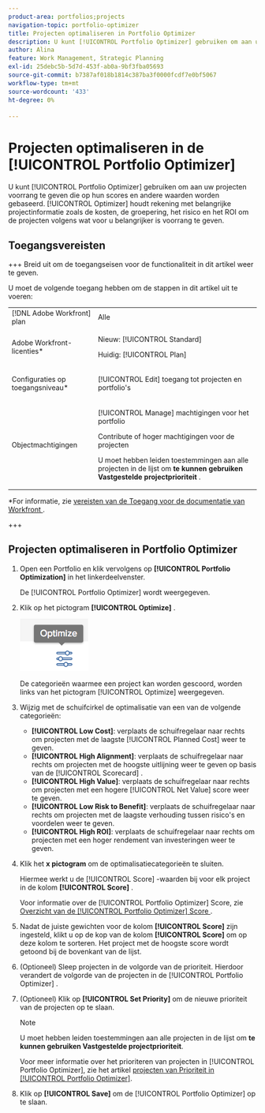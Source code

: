 ```yaml
---
product-area: portfolios;projects
navigation-topic: portfolio-optimizer
title: Projecten optimaliseren in Portfolio Optimizer
description: U kunt [!UICONTROL Portfolio Optimizer] gebruiken om aan uw projecten voorrang te geven die op hun scores en andere waarden worden gebaseerd. Optimizer houdt rekening met belangrijke projectinformatie zoals de kosten, de groepering, het risico en het ROI om de projecten volgens wat voor u belangrijker is voorrang te geven.
author: Alina
feature: Work Management, Strategic Planning
exl-id: 25debc5b-5d7d-453f-ab0a-9bf3fba05693
source-git-commit: b7387af018b1814c387ba3f0000fcdf7e0bf5067
workflow-type: tm+mt
source-wordcount: '433'
ht-degree: 0%

---
```


# Projecten optimaliseren in de [!UICONTROL Portfolio Optimizer]

U kunt [!UICONTROL Portfolio Optimizer] gebruiken om aan uw projecten voorrang te geven die op hun scores en andere waarden worden gebaseerd. [!UICONTROL Optimizer] houdt rekening met belangrijke projectinformatie zoals de kosten, de groepering, het risico en het ROI om de projecten volgens wat voor u belangrijker is voorrang te geven.

## Toegangsvereisten

+++ Breid uit om de toegangseisen voor de functionaliteit in dit artikel weer te geven.

U moet de volgende toegang hebben om de stappen in dit artikel uit te voeren:

<table style="table-layout:auto"> 
 <col> 
 <col> 
 <tbody> 
  <tr> 
   <td role="rowheader">[!DNL Adobe Workfront] plan</td> 
   <td> Alle</td> 
  </tr> 
  <tr> 
   <td role="rowheader">Adobe Workfront-licenties*</td> 
   <td> <p>Nieuw: [!UICONTROL Standard] </p>
   <p>Huidig: [!UICONTROL Plan] </p> </td> 
  </tr> 
  <tr> 
   <td role="rowheader">Configuraties op toegangsniveau*</td> 
   <td> <p>[!UICONTROL Edit] toegang tot projecten en portfolio's</p> </td> 
  </tr> 
  <tr> 
   <td role="rowheader">Objectmachtigingen</td> 
   <td> <p>[!UICONTROL Manage] machtigingen voor het portfolio</p> <p>Contribute of hoger machtigingen voor de projecten</p> 
   <p>U moet hebben leiden toestemmingen aan alle projecten in de lijst om <b> te kunnen gebruiken Vastgestelde projectprioriteit </b>.</p>
    </td> 
  </tr> 
 </tbody> 
</table>

*For informatie, zie [&#x200B; vereisten van de Toegang voor de documentatie van Workfront &#x200B;](/help/quicksilver/administration-and-setup/add-users/access-levels-and-object-permissions/access-level-requirements-in-documentation.md).

+++

## Projecten optimaliseren in Portfolio Optimizer

1. Open een Portfolio en klik vervolgens op **[!UICONTROL Portfolio Optimization]** in het linkerdeelvenster.

   De [!UICONTROL Portfolio Optimizer] wordt weergegeven.

1. Klik op het pictogram **[!UICONTROL Optimize]** .

   ![&#x200B; optimaliseer pictogram &#x200B;](assets/optimize-icon-portfolio-optimizer.png)

   De categorieën waarmee een project kan worden gescoord, worden links van het pictogram [!UICONTROL Optimize] weergegeven.

1. Wijzig met de schuifcirkel de optimalisatie van een van de volgende categorieën:

   * **[!UICONTROL Low Cost]**: verplaats de schuifregelaar naar rechts om projecten met de laagste [!UICONTROL Planned Cost] weer te geven.
   * **[!UICONTROL High Alignment]**: verplaats de schuifregelaar naar rechts om projecten met de hoogste uitlijning weer te geven op basis van de [!UICONTROL Scorecard] .
   * **[!UICONTROL High Value]**: verplaats de schuifregelaar naar rechts om projecten met een hogere [!UICONTROL Net Value] score weer te geven.
   * **[!UICONTROL Low Risk to Benefit]**: verplaats de schuifregelaar naar rechts om projecten met de laagste verhouding tussen risico&#39;s en voordelen weer te geven.
   * **[!UICONTROL High ROI]**: verplaats de schuifregelaar naar rechts om projecten met een hoger rendement van investeringen weer te geven.

1. Klik het **x pictogram** om de optimalisatiecategorieën te sluiten.

   Hiermee werkt u de [!UICONTROL Score] -waarden bij voor elk project in de kolom **[!UICONTROL Score]** .

   Voor informatie over de [!UICONTROL Portfolio Optimizer] Score, zie [&#x200B; Overzicht van de [!UICONTROL Portfolio Optimizer] Score &#x200B;](../../../manage-work/portfolios/portfolio-optimizer/portfolio-optimizer-score.md).

1. Nadat de juiste gewichten voor de kolom **[!UICONTROL Score]** zijn ingesteld, klikt u op de kop van de kolom **[!UICONTROL Score]** om op deze kolom te sorteren. Het project met de hoogste score wordt getoond bij de bovenkant van de lijst.

1. (Optioneel) Sleep projecten in de volgorde van de prioriteit.
Hierdoor verandert de volgorde van de projecten in de [!UICONTROL Portfolio Optimizer] .
1. (Optioneel) Klik op **[!UICONTROL Set Priority]** om de nieuwe prioriteit van de projecten op te slaan.

   >[!NOTE]
   >
   >   U moet hebben leiden toestemmingen aan alle projecten in de lijst om **te kunnen gebruiken Vastgestelde projectprioriteit**.

   Voor meer informatie over het prioriteren van projecten in [!UICONTROL Portfolio Optimizer], zie het artikel [&#x200B; projecten van Prioriteit in [!UICONTROL Portfolio Optimizer]](../../../manage-work/portfolios/portfolio-optimizer/prioritize-projects-in-portfolio-optimizer.md).

1. Klik op **[!UICONTROL Save]** om de [!UICONTROL Portfolio Optimizer] op te slaan.
